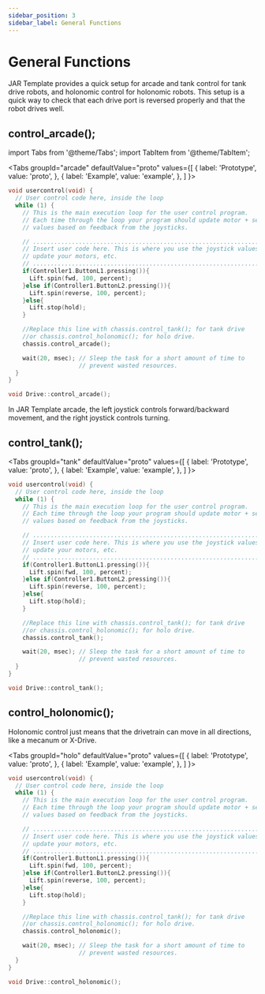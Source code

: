 ```yaml
---
sidebar_position: 3
sidebar_label: General Functions
---
```


# General Functions

JAR Template provides a quick setup for arcade and tank control for tank drive robots, and holonomic control for holonomic robots. This setup is a quick way to check that each drive port is reversed properly and that the robot drives well.

## control_arcade();

import Tabs from '@theme/Tabs';
import TabItem from '@theme/TabItem';

<Tabs
  groupId="arcade"
  defaultValue="proto"
  values={[
    { label: 'Prototype',  value: 'proto', },
    { label: 'Example',  value: 'example', },
  ]
}>

<TabItem value="example">

```cpp
void usercontrol(void) {
  // User control code here, inside the loop
  while (1) {
    // This is the main execution loop for the user control program.
    // Each time through the loop your program should update motor + servo
    // values based on feedback from the joysticks.

    // ........................................................................
    // Insert user code here. This is where you use the joystick values to
    // update your motors, etc.
    // ........................................................................
    if(Controller1.ButtonL1.pressing()){
      Lift.spin(fwd, 100, percent);
    }else if(Controller1.ButtonL2.pressing()){
      Lift.spin(reverse, 100, percent);
    }else{
      Lift.stop(hold);
    }

    //Replace this line with chassis.control_tank(); for tank drive 
    //or chassis.control_holonomic(); for holo drive.
    chassis.control_arcade();

    wait(20, msec); // Sleep the task for a short amount of time to
                    // prevent wasted resources.
  }
}
```

</TabItem>


<TabItem value="proto">

```cpp
void Drive::control_arcade();
```

</TabItem>
</Tabs>

In JAR Template arcade, the left joystick controls forward/backward movement, and the right joystick controls turning. 


## control_tank();


<Tabs
  groupId="tank"
  defaultValue="proto"
  values={[
    { label: 'Prototype',  value: 'proto', },
    { label: 'Example',  value: 'example', },
  ]
}>

<TabItem value="example">

```cpp
void usercontrol(void) {
  // User control code here, inside the loop
  while (1) {
    // This is the main execution loop for the user control program.
    // Each time through the loop your program should update motor + servo
    // values based on feedback from the joysticks.

    // ........................................................................
    // Insert user code here. This is where you use the joystick values to
    // update your motors, etc.
    // ........................................................................
    if(Controller1.ButtonL1.pressing()){
      Lift.spin(fwd, 100, percent);
    }else if(Controller1.ButtonL2.pressing()){
      Lift.spin(reverse, 100, percent);
    }else{
      Lift.stop(hold);
    }

    //Replace this line with chassis.control_tank(); for tank drive 
    //or chassis.control_holonomic(); for holo drive.
    chassis.control_tank();

    wait(20, msec); // Sleep the task for a short amount of time to
                    // prevent wasted resources.
  }
}
```

</TabItem>


<TabItem value="proto">

```cpp
void Drive::control_tank();
```

</TabItem>
</Tabs>

## control_holonomic();

Holonomic control just means that the drivetrain can move in all directions, like a mecanum or X-Drive.


<Tabs
  groupId="holo"
  defaultValue="proto"
  values={[
    { label: 'Prototype',  value: 'proto', },
    { label: 'Example',  value: 'example', },
  ]
}>

<TabItem value="example">

```cpp
void usercontrol(void) {
  // User control code here, inside the loop
  while (1) {
    // This is the main execution loop for the user control program.
    // Each time through the loop your program should update motor + servo
    // values based on feedback from the joysticks.

    // ........................................................................
    // Insert user code here. This is where you use the joystick values to
    // update your motors, etc.
    // ........................................................................
    if(Controller1.ButtonL1.pressing()){
      Lift.spin(fwd, 100, percent);
    }else if(Controller1.ButtonL2.pressing()){
      Lift.spin(reverse, 100, percent);
    }else{
      Lift.stop(hold);
    }

    //Replace this line with chassis.control_tank(); for tank drive 
    //or chassis.control_holonomic(); for holo drive.
    chassis.control_holonomic();

    wait(20, msec); // Sleep the task for a short amount of time to
                    // prevent wasted resources.
  }
}
```

</TabItem>


<TabItem value="proto">

```cpp
void Drive::control_holonomic();
```

</TabItem>
</Tabs>